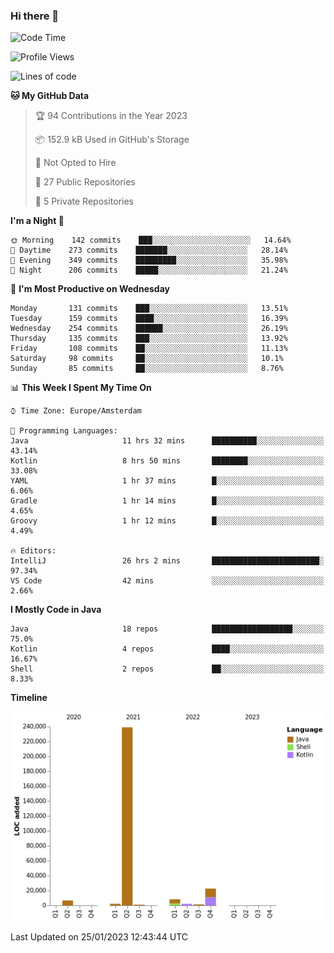 ### Hi there 👋


<!--START_SECTION:waka-->
![Code Time](http://img.shields.io/badge/Code%20Time-2%2C924%20hrs%2055%20mins-blue)

![Profile Views](http://img.shields.io/badge/Profile%20Views-6-blue)

![Lines of code](https://img.shields.io/badge/From%20Hello%20World%20I%27ve%20Written-283%20Thousand%20lines%20of%20code-blue)

**🐱 My GitHub Data** 

> 🏆 94 Contributions in the Year 2023
 > 
> 📦 152.9 kB Used in GitHub's Storage 
 > 
> 🚫 Not Opted to Hire
 > 
> 📜 27 Public Repositories 
 > 
> 🔑 5 Private Repositories  
 > 
**I'm a Night 🦉** 

```text
🌞 Morning    142 commits    ███░░░░░░░░░░░░░░░░░░░░░░   14.64% 
🌆 Daytime    273 commits    ███████░░░░░░░░░░░░░░░░░░   28.14% 
🌃 Evening    349 commits    █████████░░░░░░░░░░░░░░░░   35.98% 
🌙 Night      206 commits    █████░░░░░░░░░░░░░░░░░░░░   21.24%

```
📅 **I'm Most Productive on Wednesday** 

```text
Monday       131 commits    ███░░░░░░░░░░░░░░░░░░░░░░   13.51% 
Tuesday      159 commits    ████░░░░░░░░░░░░░░░░░░░░░   16.39% 
Wednesday    254 commits    ██████░░░░░░░░░░░░░░░░░░░   26.19% 
Thursday     135 commits    ███░░░░░░░░░░░░░░░░░░░░░░   13.92% 
Friday       108 commits    ██░░░░░░░░░░░░░░░░░░░░░░░   11.13% 
Saturday     98 commits     ██░░░░░░░░░░░░░░░░░░░░░░░   10.1% 
Sunday       85 commits     ██░░░░░░░░░░░░░░░░░░░░░░░   8.76%

```


📊 **This Week I Spent My Time On** 

```text
⌚︎ Time Zone: Europe/Amsterdam

💬 Programming Languages: 
Java                     11 hrs 32 mins      ██████████░░░░░░░░░░░░░░░   43.14% 
Kotlin                   8 hrs 50 mins       ████████░░░░░░░░░░░░░░░░░   33.08% 
YAML                     1 hr 37 mins        █░░░░░░░░░░░░░░░░░░░░░░░░   6.06% 
Gradle                   1 hr 14 mins        █░░░░░░░░░░░░░░░░░░░░░░░░   4.65% 
Groovy                   1 hr 12 mins        █░░░░░░░░░░░░░░░░░░░░░░░░   4.49%

🔥 Editors: 
IntelliJ                 26 hrs 2 mins       ████████████████████████░   97.34% 
VS Code                  42 mins             ░░░░░░░░░░░░░░░░░░░░░░░░░   2.66%

```

**I Mostly Code in Java** 

```text
Java                     18 repos            ██████████████████░░░░░░░   75.0% 
Kotlin                   4 repos             ████░░░░░░░░░░░░░░░░░░░░░   16.67% 
Shell                    2 repos             ██░░░░░░░░░░░░░░░░░░░░░░░   8.33%

```


**Timeline**

![Chart not found](https://raw.githubusercontent.com/powercasgamer/powercasgamer/master/charts/bar_graph.png) 


 Last Updated on 25/01/2023 12:43:44 UTC
<!--END_SECTION:waka-->
